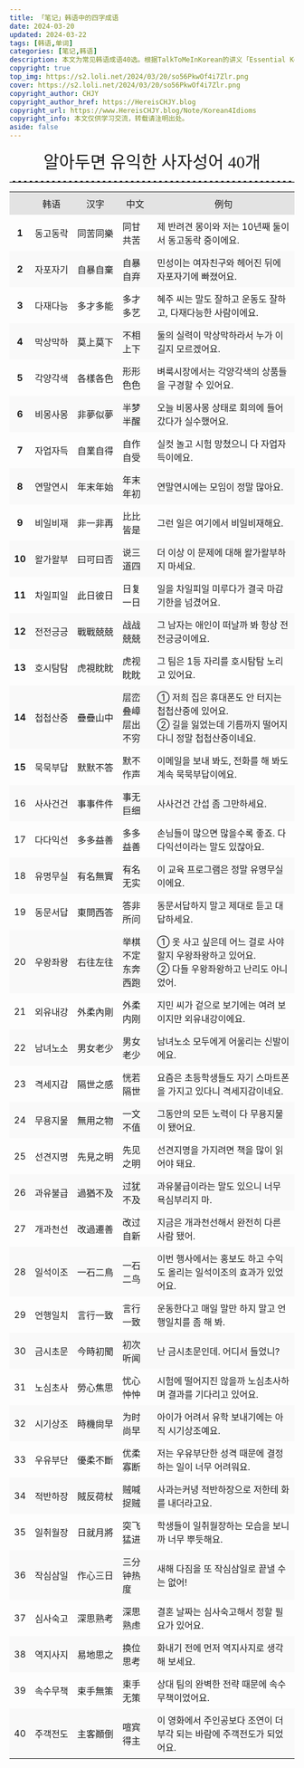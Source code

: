 ```yaml
---
title: 「笔记」韩语中的四字成语
date: 2024-03-20
updated: 2024-03-22
tags: [韩语,单词]
categories: [笔记,韩语]
description: 本文为常见韩语成语40选。根据TalkToMeInKorean的讲义「Essential Korean 4-Character Idioms」整理而成。
copyright: true
top_img: https://s2.loli.net/2024/03/20/so56PkwOf4i7Zlr.png
cover: https://s2.loli.net/2024/03/20/so56PkwOf4i7Zlr.png
copyright_author: CHJY
copyright_author_href: https://HereisCHJY.blog
copyright_url: https://www.HereisCHJY.blog/Note/Korean4Idioms
copyright_info: 本文仅供学习交流，转载请注明出处。
aside: false
---
```

<html>
    <head>
        <style>
            @import url('https://fonts.googleapis.com/css2?family=Song+Myung&display=swap');
            p {
                text-align:justify;
            }
            p a {
                text-decoration: none;
                text-decoration-line: none;
                text-decoration-color: none;
                text-decoration-style: none;
                border-bottom: 2px solid #e3e3e3;
            }
            center {
                font-size: 30PX;
                font-style: bold;
                font-family: "Song Myung", serif;
            }
            hr {
                border: none; /* 移除默认的边框样式 */
                border-top: 2.5px dashed #E3E3E3; /* 设置上边框为1像素的虚线，颜色为黑色 */
            }
            table, th, td {
                border: none; /* 完全移除边框 */
                width: 100%；
            }
            td, th {
                padding: 8px;
            }
            tr:first-child {
                background-color: #e3e3e3; /* 第一行背景色 */
                text-align:center;
            }
            tr:nth-child(odd):not(:first-child) {
                background-color: #f9f9f9; /* 灰色背景 */
                border: 0;
            }
            tr:nth-child(even) {
            }
            td:nth-child(2), td:nth-child(3) {
                white-space: nowrap;
            }
        </style>
    </head>
<body>


<center> 알아두면 유익한 사자성어 40개</center>
<HR>

<table>
    <tr>
        <th></th>
        <td>韩语</td>
        <td>汉字</td>
        <td>中文</td>
        <td>例句</td>
    </tr>
    <tr>
        <th>1</th>
        <td>동고동락</td>
        <td>同苦同樂</td>
        <td>同甘共苦</td>
        <td>제 반려견 몽이와 저는 10년째 둘이서 동고동락 중이에요.</td>
    </tr>
    <tr>
        <th>2</th>
        <td>자포자기</td>
        <td>自暴自棄</td>
        <td>自暴自弃</td>
        <td>민성이는 여자친구와 헤어진 뒤에 자포자기에 빠졌어요.</td>
    </tr>
    <tr>
        <th>3</th>
        <td>다재다능</td>
        <td>多才多能</td>
        <td>多才多艺</td>
        <td>혜주 씨는 말도 잘하고 운동도 잘하고, 다재다능한 사람이에요.</td>
    </tr>
    <tr>
        <th>4</th>
        <td>막상막하</td>
        <td>莫上莫下</td>
        <td>不相上下</td>
        <td>둘의 실력이 막상막하라서 누가 이길지 모르겠어요.</td>
    </tr>
    <tr>
        <th>5</th>
        <td>각양각색</td>
        <td>各樣各色</td>
        <td>形形色色</td>
        <td>벼룩시장에서는 각양각색의 상품들을 구경할 수 있어요.</td>
    </tr>
    <tr>
        <th>6</th>
        <td>비몽사몽</td>
        <td>非夢似夢</td>
        <td>半梦半醒</td>
        <td>오늘 비몽사몽 상태로 회의에 들어갔다가 실수했어요.</td>
    </tr>
    <tr>
        <th>7</th>
        <td>자업자득</td>
        <td>自業自得</td>
        <td>自作自受</td>
        <td>실컷 놀고 시험 망쳤으니 다 자업자득이에요.</td>
    </tr>
    <tr>
        <th>8</th>
        <td>연말연시</td>
        <td>年末年始</td>
        <td>年末年初</td>
        <td>연말연시에는 모임이 정말 많아요.</td>
    </tr>
    <tr>
        <th>9</th>
        <td>비일비재</td>
        <td>非一非再</td>
        <td>比比皆是</td>
        <td>그런 일은 여기에서 비일비재해요.</td>
    </tr>
    <tr>
        <th>10</th>
        <td>왈가왈부</td>
        <td>曰可曰否</td>
        <td>说三道四</td>
        <td>더 이상 이 문제에 대해 왈가왈부하지 마세요.</td>
    </tr>
    <tr>
        <th>11</th>
        <td>차일피일</td>
        <td>此日彼日</td>
        <td>日复一日</td>
        <td>일을 차일피일 미루다가 결국 마감 기한을 넘겼어요.</td>
    </tr>
    <tr>
        <th>12</th>
        <td>전전긍긍</td>
        <td>戰戰兢兢</td>
        <td>战战兢兢</td>
        <td>그 남자는 애인이 떠날까 봐 항상 전전긍긍이에요.</td>
    </tr>
    <tr>
        <th>13</th>
        <td>호시탐탐</td>
        <td>虎視眈眈</td>
        <td>虎视眈眈</td>
        <td>그 팀은 1등 자리를 호시탐탐 노리고 있어요.</td>
    </tr>
    <tr>
        <th>14</th>
        <td>첩첩산중</td>
        <td>疊疊山中</td>
        <td>层峦叠嶂 <br> 层出不穷</td>
        <td>① 저희 집은 휴대폰도 안 터지는 첩첩산중에 있어요.  <br> ② 길을 잃었는데 기름까지 떨어지다니 정말 첩첩산중이네요.</td>
    </tr>
    <tr>
        <th>15</th>
        <td>묵묵부답</td>
        <td>默默不答</td>
        <td>默不作声</td>
        <td>이메일을 보내 봐도, 전화를 해 봐도 계속 묵묵부답이에요.</td>
    </tr>
    <tr>
        <td>16</td>
        <td>사사건건</td>
        <td>事事件件</td>
        <td>事无巨细</td>
        <td>사사건건 간섭 좀 그만하세요.</td>
    </tr>
    <tr>
        <td>17</td>
        <td>다다익선</td>
        <td>多多益善</td>
        <td>多多益善</td>
        <td>손님들이 많으면 많을수록 좋죠. 다다익선이라는 말도 있잖아요.</td>
    </tr>
    <tr>
        <td>18</td>
        <td>유명무실</td>
        <td>有名無實</td>
        <td>有名无实</td>
        <td>이 교육 프로그램은 정말 유명무실이에요.</td>
    </tr>
    <tr>
        <td>19</td>
        <td>동문서답</td>
        <td>東問西答</td>
        <td>答非所问</td>
        <td>동문서답하지 말고 제대로 듣고 대답하세요.</td>
    </tr>
    <tr>
        <td>20</td>
        <td>우왕좌왕</td>
        <td>右往左往</td>
        <td>举棋不定<br>东奔西跑</td>
        <td>① 옷 사고 싶은데 어느 걸로 사야 할지 우왕좌왕하고 있어요.<br>② 다들 우왕좌왕하고 난리도 아니었어.</td>
    </tr>
    <tr>
        <td>21</td>
        <td>외유내강</td>
        <td>外柔內剛</td>
        <td>外柔内刚</td>
        <td>지민 씨가 겉으로 보기에는 여려 보이지만 외유내강이에요.</td>
    </tr>
    <tr>
        <td>22</td>
        <td>남녀노소</td>
        <td>男女老少</td>
        <td>男女老少</td>
        <td>남녀노소 모두에게 어울리는 신발이에요.</td>
    </tr>
    <tr>
        <td>23</td>
        <td>격세지감</td>
        <td>隔世之感</td>
        <td>恍若隔世</td>
        <td>요즘은 초등학생들도 자기 스마트폰을 가지고 있다니 격세지감이네요.</td>
    </tr>
    <tr>
        <td>24</td>
        <td>무용지물</td>
        <td>無用之物</td>
        <td>一文不值</td>
        <td>그동안의 모든 노력이 다 무용지물이 됐어요.</td>
    </tr>
    <tr>
        <td>25</td>
        <td>선견지명</td>
        <td>先見之明</td>
        <td>先见之明</td>
        <td>선견지명을 가지려면 책을 많이 읽어야 돼요.</td>
    </tr>
    <tr>
        <td>26</td>
        <td>과유불급</td>
        <td>過猶不及</td>
        <td>过犹不及</td>
        <td>과유불급이라는 말도 있으니 너무 욕심부리지 마.</td>
    </tr>
    <tr>
        <td>27</td>
        <td>개과천선</td>
        <td>改過遷善</td>
        <td>改过自新</td>
        <td>지금은 개과천선해서 완전히 다른 사람 됐어.</td>
    </tr>
    <tr>
        <td>28</td>
        <td>일석이조</td>
        <td>一石二鳥</td>
        <td>一石二鸟</td>
        <td>이번 행사에서는 홍보도 하고 수익도 올리는 일석이조의 효과가 있었어요.</td>
    </tr>
    <tr>
        <td>29</td>
        <td>언행일치</td>
        <td>言行一致</td>
        <td>言行一致</td>
        <td>운동한다고 매일 말만 하지 말고 언행일치를 좀 해 봐.</td>
    </tr>
    <tr>
        <td>30</td>
        <td>금시초문</td>
        <td>今時初聞</td>
        <td>初次听闻</td>
        <td>난 금시초문인데. 어디서 들었니?</td>
    </tr>
    <tr>
        <td>31</td>
        <td>노심초사</td>
        <td>勞心焦思</td>
        <td>忧心忡忡</td>
        <td>시험에 떨어지진 않을까 노심초사하며 결과를 기다리고 있어요.</td>
    </tr>
    <tr>
        <td>32</td>
        <td>시기상조</td>
        <td>時機尙早</td>
        <td>为时尚早</td>
        <td>아이가 어려서 유학 보내기에는 아직 시기상조예요.</td>
    </tr>
    <tr>
        <td>33</td>
        <td>우유부단</td>
        <td>優柔不斷</td>
        <td>优柔寡断</td>
        <td>저는 우유부단한 성격 때문에 결정하는 일이 너무 어려워요.</td>
    </tr>
    <tr>
        <td>34</td>
        <td>적반하장</td>
        <td>賊反荷杖</td>
        <td>贼喊捉贼</td>
        <td>사과는커녕 적반하장으로 저한테 화를 내더라고요.</td>
    </tr>
    <tr>
        <td>35</td>
        <td>일취월장</td>
        <td>日就月將</td>
        <td>突飞猛进</td>
        <td>학생들이 일취월장하는 모습을 보니까 너무 뿌듯해요.</td>
    </tr>
    <tr>
        <td>36</td>
        <td>작심삼일</td>
        <td>作心三日</td>
        <td>三分钟热度</td>
        <td>새해 다짐을 또 작심삼일로 끝낼 수는 없어!</td>
    </tr>
    <tr>
        <td>37</td>
        <td>심사숙고</td>
        <td>深思熟考</td>
        <td>深思熟虑</td>
        <td>결혼 날짜는 심사숙고해서 정할 필요가 있어요.</td>
    </tr>
    <tr>
        <td>38</td>
        <td>역지사지</td>
        <td>易地思之</td>
        <td>换位思考</td>
        <td>화내기 전에 먼저 역지사지로 생각해 보세요.</td>
    </tr>
    <tr>
        <td>39</td>
        <td>속수무책</td>
        <td>束手無策</td>
        <td>束手无策</td>
        <td>상대 팀의 완벽한 전략 때문에 속수무책이었어요.</td>
    </tr>
    <tr>
        <td>40</td>
        <td>주객전도</td>
        <td>主客顚倒</td>
        <td>喧宾得主</td>
        <td>이 영화에서 주인공보다 조연이 더 부각 되는 바람에 주객전도가 되었어요.</td>
    </tr>
</table>

